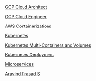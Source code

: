 

<a href="https://github.com/aravindprasads/Certifications_Catalogue/blob/main/Google_Cloud_Engineer.pdf">GCP Cloud Architect</a>

<a href="https://github.com/aravindprasads/Certifications_Catalogue/blob/main/Google_Cloud_Architect.pdf">GCP Cloud Engineer</a>

<a href="https://github.com/aravindprasads/Certifications_Catalogue/blob/main/AWS_Certification.pdf">AWS Containerizations</a>

<a href="https://github.com/aravindprasads/Certifications_Catalogue/blob/main/Kubernetes.pdf">Kubernetes</a>

<a href="https://github.com/aravindprasads/Certifications_Catalogue/blob/main/Kubernetes_Multi_Containers_and_Volumes.pdf">Kubernetes Multi-Containers and Volumes</a>

<a href="https://github.com/aravindprasads/Certifications_Catalogue/blob/main/Kubernetes_deployment.pdf">Kubernetes Deployment</a>

<a href="https://github.com/aravindprasads/Certifications_Catalogue/blob/main/Microservices.pdf">Microservices</a>

<script type="text/javascript" src="https://platform.linkedin.com/badges/js/profile.js" async defer></script>

<div class="LI-profile-badge"  data-version="v1" data-size="medium" data-locale="en_US" data-type="vertical" data-theme="dark" data-vanity="aravindprasads"><a class="LI-simple-link" href='https://in.linkedin.com/in/aravindprasads?trk=profile-badge'>Aravind Prasad S</a></div>

